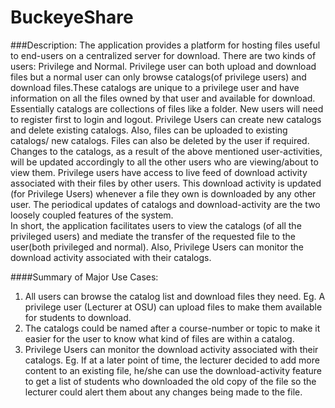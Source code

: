 # BuckeyeShare

###Description:
The application provides a platform for hosting files useful to end-users on a centralized server for download. There are two kinds of users: Privilege and Normal. Privilege user can both upload and download files but a normal user can only browse catalogs(of privilege users) and download files.These catalogs are unique to a privilege user and have information on all the files owned by that user and available for download. Essentially catalogs are collections of files like a folder. 
New users will need to register first to login and logout. Privilege Users can create new catalogs and delete existing catalogs. Also, files can be uploaded to existing catalogs/ new catalogs. Files can also be deleted by the user if required.
Changes to the catalogs, as a result of the above mentioned user-activities, will be updated accordingly to all the other users who are viewing/about to view them. 
Privilege users have access to live feed of download activity associated with their files by other users. This download activity is updated (for Privilege Users) whenever a file they own is downloaded by any other user.
The periodical updates of catalogs and download-activity are the two loosely coupled features of the system.  
In short, the application facilitates users to view the catalogs (of all the privileged users) and mediate the transfer of the requested file to the user(both privileged and normal). Also, Privilege Users can monitor the download activity associated with their catalogs.

####Summary of Major Use Cases:
1. All users can browse the catalog list and download files they need. Eg. A privilege user (Lecturer at OSU) can upload files to make them available for students to download. 
2. The catalogs could be named after a course-number or topic to make it easier for the user to know what kind of files are within a catalog.
3. Privilege Users can monitor the download activity associated with their catalogs. Eg. If at a later point of time, the lecturer decided to add more content to an existing file, he/she can use the download-activity feature to get a list of students who downloaded the old copy of the file so the lecturer could alert them about any changes being made to the file.
